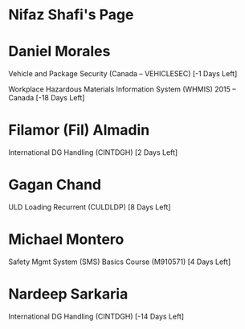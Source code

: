 # Nifaz Shafi's Page




# Daniel Morales


Vehicle and Package Security (Canada – VEHICLESEC) [-1 Days Left]

Workplace Hazardous Materials Information System (WHMIS) 2015 – Canada [-18 Days Left]



# Filamor (Fil) Almadin


International DG Handling (CINTDGH) [2 Days Left]



# Gagan Chand


ULD Loading Recurrent (CULDLDP) [8 Days Left]



# Michael Montero


Safety Mgmt System (SMS) Basics Course (M910571) [4 Days Left]



# Nardeep Sarkaria


International DG Handling (CINTDGH) [-14 Days Left]




